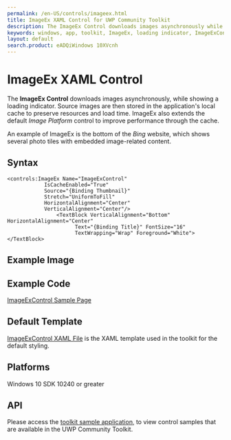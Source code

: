 ```yaml
---
permalink: /en-US/controls/imageex.html
title: ImageEx XAML Control for UWP Community Toolkit
description: The ImageEx Control downloads images asynchronously while showing a loading indicator
keywords: windows, app, toolkit, ImageEx, loading indicator, ImageExControl, UWP
layout: default
search.product: eADQiWindows 10XVcnh
---
```


# ImageEx XAML Control
The **ImageEx Control** downloads images asynchronously, while showing a loading indicator. Source images are then stored in the application's local cache to preserve resources and load time. ImageEx also extends the default *Image Platform* control to improve performance through the cache. 

An example of ImageEx is the bottom of the *Bing* website, which shows several photo tiles with embedded image-related content. 

## Syntax
```xaml
<controls:ImageEx Name="ImageExControl"
			IsCacheEnabled="True"
            Source="{Binding Thumbnail}"
            Stretch="UniformToFill"
            HorizontalAlignment="Center"
            VerticalAlignment="Center"/>  
                <TextBlock VerticalAlignment="Bottom" HorizontalAlignment="Center"
                      Text="{Binding Title}" FontSize="16"
                      TextWrapping="Wrap" Foreground="White"></TextBlock>
```

## Example Image

## Example Code
[ImageExControl Sample Page](https://github.com/Microsoft/UWPCommunityToolkit/tree/master/Microsoft.Windows.Toolkit.SampleApp/SamplePages/ImageExControl)

## Default Template 
[ImageExControl XAML File](https://github.com/Microsoft/UWPCommunityToolkit/blob/master/Microsoft.Windows.Toolkit.UI.Controls/ImageExControl/ImageExControl.xaml) is the XAML template used in the toolkit for the default styling.

## Platforms 
Windows 10 SDK 10240 or greater

## API
Please access the [toolkit sample application](https://github.com/Microsoft/UWPCommunityToolkit/tree/master/Microsoft.Windows.Toolkit.SampleApp), to view control samples that are available in the UWP Community Toolkit.

